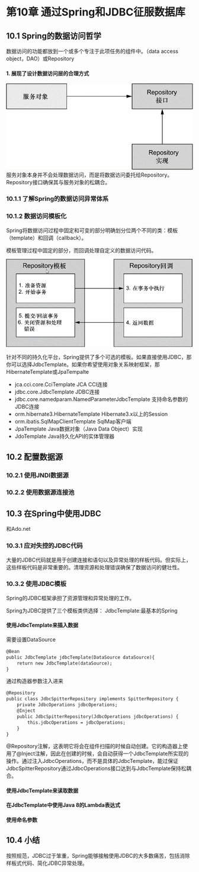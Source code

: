 # 第10章 通过Spring和JDBC征服数据库 #

## 10.1 Spring的数据访问哲学 ##
数据访问的功能都放到一个或多个专注于此项任务的组件中。（data access object，DAO）或Repository

#### 1. 展现了设计数据访问层的合理方式 ####
![图10.1](img/2016-12-13_21-52-19.jpg)
服务对象本身并不会处理数据访问，而是将数据访问委托给Repository。Repository接口确保其与服务对象的松耦合。

### 10.1.1 了解Spring的数据访问异常体系 ###


### 10.1.2 数据访问模板化 ###
Spring将数据访问过程中固定和可变的部分明确划分位两个不同的类：模板（template）和回调（callback）。

模板管理过程中固定的部分，而回调处理自定义的数据访问代码。

![图10.2](img/2016-12-13_22-04-13.jpg)

针对不同的持久化平台，Spring提供了多个可选的模板。如果直接使用JDBC，那你可以选择JdbcTemplate。如果你希望使用对象关系映射框架，那HibernateTemplate或JpaTempalte

* jca.cci.core.CciTemplate
JCA CCI连接
* jdbc.core.JdbcTemplate
JDBC连接
* jdbc.core.namedparam.NamedParameterJdbcTemplate 支持命名参数的JDBC连接
* orm.hibernate3.HibernateTemplate Hibernate3.x以上的Session
* orm.ibatis.SqlMapClientTemplate SqlMap客户端
* JpaTemplate Java数据对象（Java Data Object）实现
* JdoTemplate Java持久化API的实体管理器

## 10.2 配置数据源 ##

### 10.2.1 使用JNDI数据源 ###

### 10.2.2 使用数据源连接池 ###

## 10.3 在Spring中使用JDBC ##
和Ado.net
### 10.3.1 应对失控的JDBC代码 ###
大量的JDBC代码就是用于创建连接和语句以及异常处理的样板代码。但实际上，这些样板代码是非常重要的。清理资源和处理错误确保了数据访问的健壮性。
### 10.3.2 使用JDBC模板 ###
Spring的JDBC框架承担了资源管理和异常处理的工作。

Spring为JDBC提供了三个模板类供选择：
JdbcTemplate:最基本的Spring

#### 使用JdbcTemplate来插入数据 ####
需要设置DataSource

	@Bean
	public JdbcTemplate jdbcTemplate(DataSource dataSource){
		return new JdbcTemplate(dataSource);
	}
通过构造器参数注入进来

	@Repository
	public class JdbcSpitterRepository implements SpitterRepository {
		private JdbcOperations jdbcOperations;
		@Inject
		public JdbcSpitterRepository(JdbcOperations jdbcOperations) {
			this.jdbcOperations = jdbcOperations;
		}
	}
@Repository注解，这表明它将会在组件扫描的时候自动创建。它的构造器上使用了@Inject注解，因此在创建的时候，会自动获得一个JdbcTemplate所实现的操作。通过注入JdbcOperations，而不是具体的JdbcTemplate，能过保证JdbcSpitterRepository通过JdbcOperations接口达到与JdbcTemplate保持松耦合。

#### 使用JdbcTemplate来读取数据 ####

#### 在JdbcTemplate中使用Java 8的Lambda表达式 ####

#### 使用命名参数 ####

## 10.4 小结 ##
按照规范，JDBC过于笨重，Spring能够接触使用JDBC的大多数痛苦，包括消除样板式代码、简化JDBC异常处理。
